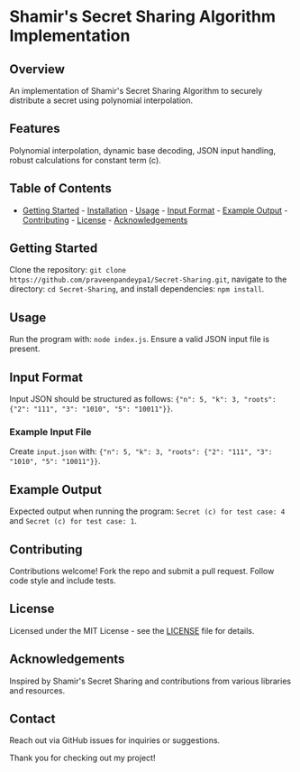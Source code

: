 # Shamir's Secret Sharing Algorithm Implementation

## Overview
An implementation of Shamir's Secret Sharing Algorithm to securely distribute a secret using polynomial interpolation.

## Features
Polynomial interpolation, dynamic base decoding, JSON input handling, robust calculations for constant term (c).

## Table of Contents
- [Getting Started](#getting-started) - [Installation](#installation) - [Usage](#usage) - [Input Format](#input-format) - [Example Output](#example-output) - [Contributing](#contributing) - [License](#license) - [Acknowledgements](#acknowledgements)

## Getting Started
Clone the repository: `git clone https://github.com/praveenpandeypa1/Secret-Sharing.git`, navigate to the directory: `cd Secret-Sharing`, and install dependencies: `npm install`.

## Usage
Run the program with: `node index.js`. Ensure a valid JSON input file is present.

## Input Format
Input JSON should be structured as follows: `{"n": 5, "k": 3, "roots": {"2": "111", "3": "1010", "5": "10011"}}`.

### Example Input File
Create `input.json` with: `{"n": 5, "k": 3, "roots": {"2": "111", "3": "1010", "5": "10011"}}`.

## Example Output
Expected output when running the program: `Secret (c) for test case: 4` and `Secret (c) for test case: 1`.

## Contributing
Contributions welcome! Fork the repo and submit a pull request. Follow code style and include tests.

## License
Licensed under the MIT License - see the [LICENSE](LICENSE) file for details.

## Acknowledgements
Inspired by Shamir's Secret Sharing and contributions from various libraries and resources.

## Contact
Reach out via GitHub issues for inquiries or suggestions. 

Thank you for checking out my project!
